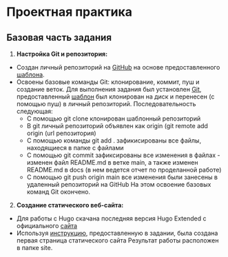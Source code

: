 # Проектная практика

## Базовая часть задания

1. **Настройка Git и репозитория:**
  - Создан личный репозиторий на [GitHub](https://github.com/daniachka-o/practice3) на основе предоставленного [шаблона](https://github.com/mospol/practice-2025-1).
  - Освоены базовые команды Git: клонирование, коммит, пуш и создание веток. Для выполнения задания был установлен [Git](https://git-scm.com/install/windows), предоставленный [шаблон](https://github.com/mospol/practice-2025-1) был клонирован на диск и перенесен (с помощью пуш) в личный репозиторий. Последовательность следующая:
    - С помощью git clone клонирован шаблонный репозиторий
    - В git личный репозиторий объявлен как origin (git remote add origin (url репозитория)
    - С помощью команды git add . зафикисированы все файлы, находящиеся в папке с файлами
    - С помощью git commit зафиксированы все изменения в файлах - изменен файл README.md в ветке main, а также изменен     README.md в docs (в нем ведется отчет по проделанной работе)
    - С помощью git push origin main все изменения были занесены в удаленный репозиторий на GitHub
На этом освоение базовых команд Git окончено.  
2. **Создание статического веб-сайта:**
  - Для работы с Hugo скачана последняя версия Hugo Extended с официального [сайта](https://gohugo.io/installation/windows/)
  - Используя [инструкцию](https://gohugo.io/getting-started/quick-start/), предоставленную в задании, была создана первая страница статического сайта
Результат работы расположен в папке site.
  
